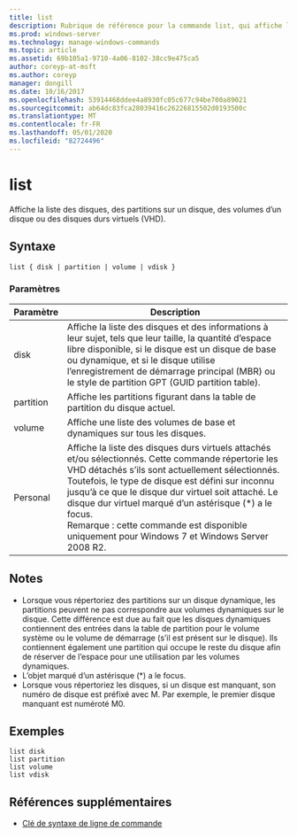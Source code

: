 ```yaml
---
title: list
description: Rubrique de référence pour la commande list, qui affiche la liste des disques, des partitions sur un disque, des volumes d’un disque ou des disques durs virtuels (VHD).
ms.prod: windows-server
ms.technology: manage-windows-commands
ms.topic: article
ms.assetid: 69b105a1-9710-4a06-8102-38cc9e475ca5
author: coreyp-at-msft
ms.author: coreyp
manager: dongill
ms.date: 10/16/2017
ms.openlocfilehash: 53914468ddee4a8930fc05c677c94be700a89021
ms.sourcegitcommit: ab64dc83fca28039416c26226815502d0193500c
ms.translationtype: MT
ms.contentlocale: fr-FR
ms.lasthandoff: 05/01/2020
ms.locfileid: "82724496"
---
```

# <a name="list"></a>list

Affiche la liste des disques, des partitions sur un disque, des volumes d’un disque ou des disques durs virtuels (VHD).

## <a name="syntax"></a>Syntaxe

```
list { disk | partition | volume | vdisk }
```

### <a name="parameters"></a>Paramètres

|Paramètre|Description|
|---------|-----------|
|disk|Affiche la liste des disques et des informations à leur sujet, tels que leur taille, la quantité d’espace libre disponible, si le disque est un disque de base ou dynamique, et si le disque utilise l’enregistrement de démarrage principal (MBR) ou le style de partition GPT (GUID partition table).|
|partition|Affiche les partitions figurant dans la table de partition du disque actuel.|
|volume|Affiche une liste des volumes de base et dynamiques sur tous les disques.|
|Personal|Affiche la liste des disques durs virtuels attachés et/ou sélectionnés. Cette commande répertorie les VHD détachés s’ils sont actuellement sélectionnés. Toutefois, le type de disque est défini sur inconnu jusqu’à ce que le disque dur virtuel soit attaché. Le disque dur virtuel marqué d’un astérisque (*) a le focus.</br>Remarque : cette commande est disponible uniquement pour Windows 7 et Windows Server 2008 R2.|

## <a name="remarks"></a>Notes 

-   Lorsque vous répertoriez des partitions sur un disque dynamique, les partitions peuvent ne pas correspondre aux volumes dynamiques sur le disque. Cette différence est due au fait que les disques dynamiques contiennent des entrées dans la table de partition pour le volume système ou le volume de démarrage (s’il est présent sur le disque). Ils contiennent également une partition qui occupe le reste du disque afin de réserver de l’espace pour une utilisation par les volumes dynamiques.
-   L’objet marqué d’un astérisque (*) a le focus.
-   Lorsque vous répertoriez les disques, si un disque est manquant, son numéro de disque est préfixé avec M. Par exemple, le premier disque manquant est numéroté M0.

## <a name="examples"></a>Exemples

```
list disk
list partition
list volume
list vdisk
```

## <a name="additional-references"></a>Références supplémentaires

- [Clé de syntaxe de ligne de commande](command-line-syntax-key.md)

